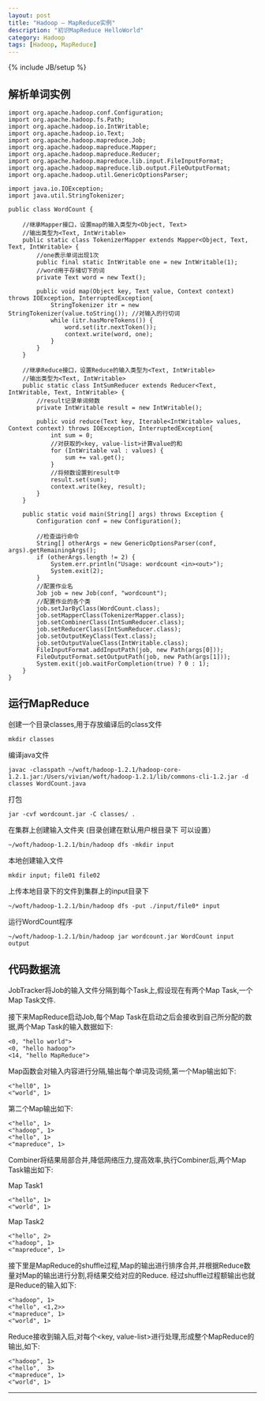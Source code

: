 ```yaml
---
layout: post
title: "Hadoop — MapReduce实例"
description: "初识MapReduce HelloWorld"
category: Hadoop
tags: [Hadoop, MapReduce]
---
```

{% include JB/setup %}


解析单词实例
----------
    import org.apache.hadoop.conf.Configuration;
    import org.apache.hadoop.fs.Path;
    import org.apache.hadoop.io.IntWritable;
    import org.apache.hadoop.io.Text;
    import org.apache.hadoop.mapreduce.Job;
    import org.apache.hadoop.mapreduce.Mapper;
    import org.apache.hadoop.mapreduce.Reducer;
    import org.apache.hadoop.mapreduce.lib.input.FileInputFormat;
    import org.apache.hadoop.mapreduce.lib.output.FileOutputFormat;
    import org.apache.hadoop.util.GenericOptionsParser;

    import java.io.IOException;
    import java.util.StringTokenizer;

    public class WordCount {

        //继承Mapper接口，设置map的输入类型为<Object, Text>
        //输出类型为<Text, IntWritable>
        public static class TokenizerMapper extends Mapper<Object, Text, Text, IntWritable> {
            //one表示单词出现1次
            public final static IntWritable one = new IntWritable(1);
            //word用于存储切下的词
            private Text word = new Text();

            public void map(Object key, Text value, Context context) throws IOException, InterruptedException{
                StringTokenizer itr = new StringTokenizer(value.toString()); //对输入的行切词
                while (itr.hasMoreTokens()) {
                    word.set(itr.nextToken());
                    context.write(word, one);
                }
            }
        }

        //继承Reduce接口，设置Reduce的输入类型为<Text, IntWritable>
        //输出类型为<Text, IntWritable>
        public static class IntSumReducer extends Reducer<Text, IntWritable, Text, IntWritable> {
            //result记录单词频数
            private IntWritable result = new IntWritable();

            public void reduce(Text key, Iterable<IntWritable> values, Context context) throws IOException, InterruptedException{
                int sum = 0;
                //对获取的<key, value-list>计算value的和
                for (IntWritable val : values) {
                    sum += val.get();
                }
                //将频数设置到result中
                result.set(sum);
                context.write(key, result);
            }
        }

        public static void main(String[] args) throws Exception {
            Configuration conf = new Configuration();

            //检查运行命令
            String[] otherArgs = new GenericOptionsParser(conf, args).getRemainingArgs();
            if (otherArgs.length != 2) {
                System.err.println("Usage: wordcount <in><out>");
                System.exit(2);
            }
            //配置作业名
            Job job = new Job(conf, "wordcount");
            //配置作业的各个类
            job.setJarByClass(WordCount.class);
            job.setMapperClass(TokenizerMapper.class);
            job.setCombinerClass(IntSumReducer.class);
            job.setReducerClass(IntSumReducer.class);
            job.setOutputKeyClass(Text.class);
            job.setOutputValueClass(IntWritable.class);
            FileInputFormat.addInputPath(job, new Path(args[0]));
            FileOutputFormat.setOutputPath(job, new Path(args[1]));
            System.exit(job.waitForCompletion(true) ? 0 : 1);
        }
    }


运行MapReduce
---------

创建一个目录classes,用于存放编译后的class文件

`mkdir classes`

编译java文件

`javac -classpath ~/woft/hadoop-1.2.1/hadoop-core-1.2.1.jar:/Users/vivian/woft/hadoop-1.2.1/lib/commons-cli-1.2.jar -d classes WordCount.java`

打包

`jar -cvf wordcount.jar -C classes/ .`

在集群上创建输入文件夹 (目录创建在默认用户根目录下 可以设置）

`~/woft/hadoop-1.2.1/bin/hadoop dfs -mkdir input`

本地创建输入文件

`mkdir input; file01 file02`

上传本地目录下的文件到集群上的input目录下

`~/woft/hadoop-1.2.1/bin/hadoop dfs -put ./input/file0* input`

运行WordCount程序

`~/woft/hadoop-1.2.1/bin/hadoop jar wordcount.jar WordCount input output`

代码数据流
-----------------

JobTracker将Job的输入文件分隔到每个Task上,假设现在有两个Map Task,一个Map Task文件.

接下来MapReduce启动Job,每个Map Task在启动之后会接收到自己所分配的数据,两个Map Task的输入数据如下:

    <0, "hello world">
    <0, "hello hadoop">
    <14, "hello MapReduce">

Map函数会对输入内容进行分隔,输出每个单词及词频,第一个Map输出如下:

    <"hell0", 1>
    <"world", 1>

第二个Map输出如下:

    <"hello", 1>
    <"hadoop", 1>
    <"hello", 1>
    <"mapreduce", 1>

Combiner将结果局部合并,降低网络压力,提高效率,执行Combiner后,两个Map Task输出如下:

Map Task1

    <"hello", 1>
    <"world", 1>

Map Task2

    <"hello", 2>
    <"hadoop", 1>
    <"mapreduce", 1>

接下里是MapReduce的shuffle过程,Map的输出进行排序合并,并根据Reduce数量对Map的输出进行分割,将结果交给对应的Reduce.
经过shuffle过程额输出也就是Reduce的输入如下:

    <"hadoop", 1>
    <"hello", <1,2>>
    <"mapreduce", 1>
    <"world", 1>

Reduce接收到输入后,对每个<key, value-list>进行处理,形成整个MapReduce的输出,如下:

    <"hadoop", 1>
    <"hello",  3>
    <"mapreduce", 1>
    <"world", 1>

----------------------------
